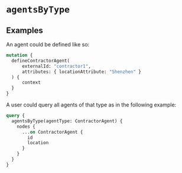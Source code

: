 # `agentsByType`

## Examples

An agent could be defined like so:

```graphql
mutation {
  defineContractorAgent(
      externalId: "contractor1",
      attributes: { locationAttribute: "Shenzhen" }
  ) {
      context
  }
}
```

A user could query all agents of that type as in the following example:

```graphql
query {
  agentsByType(agentType: ContractorAgent) {
    nodes {
      ...on ContractorAgent {
        id
        location
      }
    }
  }
}
```
